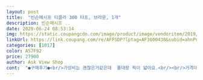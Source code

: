 ```yaml
---
layout: post 
title:  "빈슨메시프 티클라 300 타프, 브라운, 1개" 
description: 빈슨메시프 ..
date: 2020-06-24 08:53:14 
img: https://static.coupangcdn.com/image/product/image/vendoritem/2019/07/01/4782159537/c6538b8d-1118-4749-9666-e6b354355fd6.jpg 
linkUrl: https://link.coupang.com/re/AFFSDP?lptag=AF3600438&subid=ahnPublicAsk&pageKey=222547500&itemId=697750313&vendorItemId=4782159537&traceid=V0-113-f429599c9db492c1 
categories: [1017] 
color: A57F92 
price: 27900 
author: Ask View Shop 
cont:  "●구매후기●<br/>가성비는 괜찮은거같은데  폴대랑 픽이 얇아요.<br/><br/>거격대비 가성비 진짜 좋네요<br/>끈도 연결와중에 2개나 끊어짐ㅜㅜ<br/>노지캠다녀왔는데 바람불어서 잡고있다가 폴대가 휘었어요.<br/><br/>바람 많이 부는 루프탑에서 작년 9월부터 올 4월까지 약 6개월정도 사용했습니다.<br/> 어느날 찢어져서 타사제품 샀는데 그건 딱 한달 가는거 보고 이 상품이 훨씬 튼튼하다는걸 알게됐습니다.<br/> 재구매하려는데 일시품절이네요.<br/><br/>천은 괜찮은데 아쉬워요.<br/> 싼맛에 노캠잘하구왔어요<br/>폴대랑 팩 조금 두꺼운걸로 구매할예정입니다.<br/><br/>하자없이 물건은 잘 왔어요.<br/><br/>하지만  타프자체는 전반적으로 크거나 비싼 다른제품의 자외선차단 까지는 어렵지만 그래도 간단하게 놀러 나가거나 그늘맛이 필요하다 싶을땐 안성 맞춤입네요 저번주 캠핑에서 유용하게 썻네요 ㅎㅎ<br/>" 
---
```

